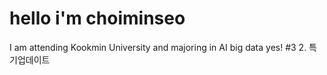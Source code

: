 # hello i'm choiminseo
I am attending Kookmin University and majoring in AI big data
yes! 
#3 2. 특기업데이트
